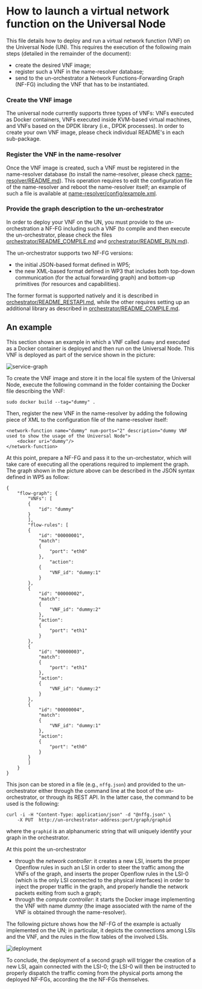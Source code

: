 # How to launch a virtual network function on the Universal Node

This file details how to deploy and run a virtual network function (VNF) on the Universal Node (UN). This requires the execution of the following main steps (detailed in the remainder of the document):
*	create the desired VNF image;
*	register such a VNF in the name-resolver database;
*	send to the un-orchestrator a Network Functions-Forwarding Graph (NF-FG) including the VNF that has to be instantiated.

### Create the VNF image
The universal node currently supports three types of VNFs: VNFs executed as Docker containers, VNFs executed inside KVM-based virtual machines, and VNFs based on the DPDK library (i.e., DPDK processes).
In order to create your own VNF image, please check individual README's in each sub-package.

### Register the VNF in the name-resolver
Once the VNF image is created, such a VNF must be registered in the name-resolver database (to install the name-resolver, please check [name-resolver/README.md](../name-resolver/README.md)).
This operation requires to edit the configuration file of the name-resolver and reboot the name-resolver itself; an example of such a file is available at [name-resolver/config/example.xml](../name-resolver/config/example.xml).

### Provide the graph description to the un-orchestrator
In order to deploy your VNF on the UN, you must provide to the un-orchestration a NF-FG including such a VNF (to compile and then execute the un-orchestrator, please check the files [orchestrator/README_COMPILE.md](../orchestrator/README_COMPILE.md) and [orchestrator/README_RUN.md](../orchestrator/README_RUN.md)).

The un-orchestrator supports two NF-FG versions:
  * the initial JSON-based format defined in WP5;
  * the new XML-based format defined in WP3 that includes both top-down
    communication (for the actual forwarding graph) and bottom-up primitives
    (for resources and capabilities).

The former format is supported natively and it is described in [orchestrator/README_RESTAPI.md](../orchestrator/README_RESTAPI.md), while the other requires setting up an additional library as described in [orchestrator/README_COMPILE.md](../orchestrator/README_COMPILE.md#nf-fg-library).


## An example

This section shows an example in which a VNF called `dummy` and executed as a Docker container is deployed and then run on the Universal Node.
This VNF is deployed as part of the service shown in the picture:

![service-graph](https://raw.githubusercontent.com/netgroup-polito/un-orchestrator/master/images/service-graph.png)

To create the VNF image and store it in the local file system of the Universal Node, execute the following command in the folder containing the Docker file describing the VNF:

	sudo docker build --tag="dummy" .

Then, register the new VNF in the name-resolver by adding the following piece of XML to the configuration file of the name-resolver itself:

	<network-function name="dummy" num-ports="2" description="dummy VNF used to show the usage of the Universal Node">
		<docker uri="dummy"/>
	</network-function>

At this point, prepare a NF-FG and pass it to the un-orchestator, which will take care of executing all the operations required to implement the graph. The graph shown in the picture above can be described in the JSON syntax defined in WP5 as follow:


	{
		"flow-graph": {
			"VNFs": [
			{
				"id": "dummy"
			}
			],
			"flow-rules": [
			{
				"id": "00000001",
				"match":
				{
					"port": "eth0"
				},
					"action":
				{
					"VNF_id": "dummy:1"
				}
			},
			{
				"id": "00000002",
				"match":
				{
					"VNF_id": "dummy:2"
				},
				"action":
				{
					"port": "eth1"
				}
			},
			{
				"id": "00000003",
				"match":
				{
					"port": "eth1"
				},
				"action":
				{
					"VNF_id": "dummy:2"
				}
			},
			{
				"id": "00000004",
				"match":
				{
					"VNF_id": "dummy:1"
				},
				"action":
				{
					"port": "eth0"
				}
			}
			]
		}
	}

This json can be stored in a file (e.g., `nffg.json`) and provided to the un-orchestrator either through the command line at the boot of the un-orchestrator, or through its REST API. In the latter case, the command to be used is the following:

	curl -i -H "Content-Type: application/json" -d "@nffg.json" \
		-X PUT  http://un-orchestrator-address:port/graph/graphid

where the `graphid` is an alphanumeric string that will uniquely identify your graph in the orchestrator.

At this point the un-orchestrator
*	through the *network controller*: it creates a new LSI, inserts the proper Openflow rules in such an LSI in order to steer the traffic among the VNFs of the graph, and inserts the proper Openflow rules in the LSI-0 (which is the only LSI connected to the physical interfaces) in order to inject the proper traffic in the graph, and properly handle the network packets exiting from such a graph;
*	through the *compute controller*: it starts the Docker image implementing the VNF with name *dummy* (the image associated with the name of the VNF is obtained through the name-resolver).

The following picture shows how the NF-FG of the example is actually implemented on the UN; in particular, it depicts the connections among LSIs and the VNF, and the rules in the flow tables of the involved LSIs.

![deployment](https://raw.githubusercontent.com/netgroup-polito/un-orchestrator/master/images/deployment.png)

To conclude, the deployment of a second graph will trigger the creation of a new LSI, again connected with the LSI-0; the LSI-0 will then be instructed to properly dispatch the traffic coming from the physical ports among the deployed NF-FGs, according the the NF-FGs themselves.
